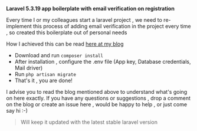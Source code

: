
 **Laravel 5.3.19 app boilerplate with email verification on registration**

Every time I or my colleagues start a laravel project , we need to re-implement this process of adding email verification in the project every time , so created this boilerplate out of personal needs 

How I achieved this can be read [here at my blog](http://www.lubus.in/blog/adding-email-verification-in-laravel-5-3-app-149)

 - Download and run `composer install`
 - After installation , configure the .env file (App key, Database credentials, Mail driver)
 - Run `php artisan migrate`
 - That's it , you are done!

I advise you to read the blog mentioned above to understand what's going on here exactly. If you have any questions or suggestions , drop a comment on the blog or create an issue here , would be happy to help , or just come say hi :-) 

> Will keep it updated with the latest stable laravel version
